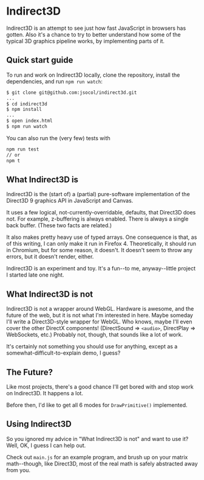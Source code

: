 Indirect3D
==========

Indirect3D is an attempt to see just how fast JavaScript in browsers has
gotten. Also it's a chance to try to better understand how some of the
typical 3D graphics pipeline works, by implementing parts of it.


## Quick start guide

To run and work on Indirect3D locally, clone the repository, install the
dependencies, and run `npm run watch`:

```sh
$ git clone git@github.com:jsocol/indirect3d.git
...
$ cd indirect3d
$ npm install
...
$ open index.html
$ npm run watch
```

You can also run the (very few) tests with

```sh
npm run test
// or
npm t
```

## What Indirect3D is

Indirect3D is the (start of) a (partial) pure-software implementation
of the Direct3D 9 graphics API in JavaScript and Canvas.

It uses a few logical, not-currently-overridable, defaults, that
Direct3D does not. For example, z-buffering is always enabled. There is
always a single back buffer. (These two facts are related.)

It also makes pretty heavy use of typed arrays. One consequence is that,
as of this writing, I can only make it run in Firefox 4. Theoretically,
it should run in Chromium, but for some reason, it doesn't. It doesn't
seem to throw any errors, but it doesn't render, either.

Indirect3D is an experiment and toy. It's a fun--to me, anyway--little
project I started late one night.


## What Indirect3D is not

Indirect3D is not a wrapper around WebGL. Hardware is awesome, and the
future of the web, but it is not what I'm interested in here. Maybe
someday I'll write a Direct3D-style wrapper for WebGL. Who knows, maybe
I'll even cover the other DirectX components! (DirectSound => `<audio>`,
DirectPlay => WebSockets, etc.) Probably not, though, that sounds like a
lot of work.

It's certainly not something you should use for anything, except as a
somewhat-difficult-to-explain demo, I guess?


## The Future?

Like most projects, there's a good chance I'll get bored with and stop
work on Indirect3D. It happens a lot.

Before then, I'd like to get all 6 modes for `DrawPrimitive()`
implemented.


## Using Indirect3D

So you ignored my advice in "What Indirect3D is not" and want to use it?
Well, OK, I guess I can help out.

Check out `main.js` for an example program, and brush up on your matrix
math--though, like Direct3D, most of the real math is safely abstracted
away from you.
